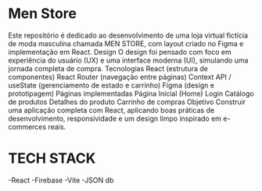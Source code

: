 # Men Store
Este repositório é dedicado ao desenvolvimento de uma loja virtual fictícia de moda masculina chamada MEN STORE, com layout criado no Figma e implementação em React.  Design O design foi pensado com foco em experiência do usuário (UX) e uma interface moderna (UI), simulando uma jornada completa de compra.  Tecnologias React (estrutura de componentes)  React Router (navegação entre páginas)  Context API / useState (gerenciamento de estado e carrinho)  Figma (design e prototipagem)  Páginas implementadas Página Inicial (Home)  Login  Catálogo de produtos  Detalhes do produto  Carrinho de compras  Objetivo Construir uma aplicação completa com React, aplicando boas práticas de desenvolvimento, responsividade e um design limpo inspirado em e-commerces reais.

# TECH STACK
-React
-Firebase
-Vite
-JSON db
